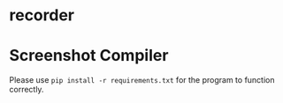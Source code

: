# recorder

<h1>Screenshot Compiler</h1>

Please use `pip install -r requirements.txt` for the program to function correctly.
